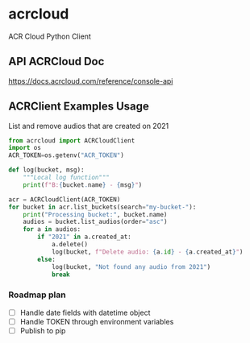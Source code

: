 # acrcloud
ACR Cloud Python Client

API ACRCloud Doc
---

https://docs.acrcloud.com/reference/console-api


ACRClient Examples Usage
---

List and remove audios that are created on 2021

```python
from acrcloud import ACRCloudClient
import os
ACR_TOKEN=os.getenv("ACR_TOKEN")

def log(bucket, msg):
    """Local log function"""
    print(f"B:{bucket.name} - {msg}")

acr = ACRCloudClient(ACR_TOKEN)
for bucket in acr.list_buckets(search="my-bucket-"):
    print("Processing bucket:", bucket.name)
    audios = bucket.list_audios(order="asc")
    for a in audios:
        if "2021" in a.created_at:
            a.delete()
            log(bucket, f"Delete audio: {a.id} - {a.created_at}")
        else:
            log(bucket, "Not found any audio from 2021")
            break
```

### Roadmap plan

- [ ] Handle date fields with datetime object
- [ ] Handle TOKEN through environment variables 
- [ ] Publish to pip